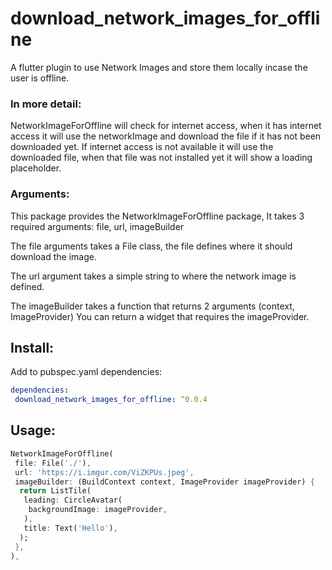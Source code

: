 # download_network_images_for_offline

A flutter plugin to use Network Images and store them locally incase the user is offline.
### In more detail:
NetworkImageForOffline will check for internet access, 
when it has internet access it will use the networkImage and download the file if it has not been downloaded yet.
If internet access is not available it will use the downloaded file, when that file was not installed yet it will show a loading placeholder.


### Arguments:
This package provides the NetworkImageForOffline package,
It takes 3 required arguments: file, url, imageBuilder

The file arguments takes a File class, the file defines where it should download the image.

The url argument takes a simple string to where the network image is defined.

The imageBuilder takes a function that returns 2 arguments (context, ImageProvider)
You can return a widget that requires the imageProvider.




## Install:
Add to pubspec.yaml dependencies:
```yaml
dependencies:
 download_network_images_for_offline: ^0.0.4
```

## Usage:

```dart
NetworkImageForOffline(
 file: File('./'),
 url: 'https://i.imgur.com/ViZKPUs.jpeg',
 imageBuilder: (BuildContext context, ImageProvider imageProvider) {
  return ListTile(
   leading: CircleAvatar(
    backgroundImage: imageProvider,
   ),
   title: Text('Hello'),
  );
 },
),
```
